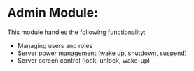 # Admin Module:

This module handles the following functionality:

* Managing users and roles
* Server power management (wake up, shutdown, suspend)
* Server screen control (lock, unlock, wake-up)